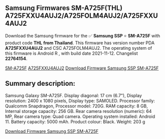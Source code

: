 <h2>Samsung Firmwares SM-A725F(THL) A725FXXU4AUJ2/A725FOLM4AUJ2/A725FXXU4AUJ2</h2>
Download the Samsung firmware for the ✅ <strong>Samsung SSP </strong> ⭐ <strong>SM-A725F</strong> with product code <strong>THL</strong> <strong> from Thailand</strong>. This firmware has version number PDA <strong>A725FXXU4AUJ2</strong> and CSC A725FOLM4AUJ2. The operating system of this firmware is Android R , with build date 2021-11-12. Changelist <strong>22764154</strong>.


[SM-A725F](https://samfirm.shop/samsung/model/SM-A725F)
[A725FXXU4AUJ2](https://samfirm.shop/samsung/pda/A725FXXU4AUJ2)
[Download Firmware Samsung SSP SM-A725F](https://samfirm.shop/samsung/firmware/474037)
<h2>Summary description:</h2>
<p>Samsung Galaxy SM-A725F. Display diagonal: 17 cm (6.7"), Display resolution: 2400 x 1080 pixels, Display type: SAMOLED. Processor family: Qualcomm Snapdragon, Processor model: 720G. RAM capacity: 8 GB, Internal storage capacity: 256 GB. Rear camera resolution (numeric): 64 MP, Rear camera type: Quad camera. Operating system installed: Android 11. Battery capacity: 5000 mAh. Product colour: Black. Weight: 203 g</p>


[Download Firmware Samsung SSP SM-A725F](https://samfirm.shop/samsung/firmware/474037)
